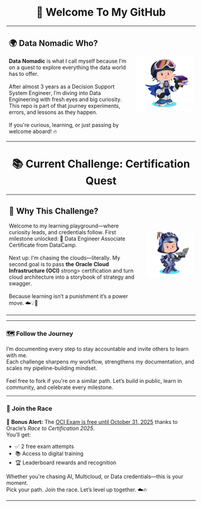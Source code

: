 <div align="center">

  <h1>👋 Welcome To My GitHub</h1>

</div>

<table>
  <tr>
    <td style="vertical-align: top; padding-right: 20px;">
      <h2>🌍 Data Nomadic Who?</h2>
      <p>
        <strong>Data Nomadic</strong> is what I call myself because I’m on a quest to explore everything the data world has to offer.<br/><br/>
        After almost 3 years as a Decision Support System Engineer, I’m diving into Data Engineering with fresh eyes and big curiosity.<br/>
        This repo is part of that journey experiments, errors, and lessons as they happen.<br/><br/>
        If you're curious, learning, or just passing by welcome aboard! 🔥
      </p>
    </td>
    <td>
      <img src="https://github.com/the-data-nomadic/the-data-nomadic/blob/main/p.png" alt="Illustration" width="500"/>
    </td>
  </tr>
</table>

<div align="center">

  <h1>📚 Current Challenge: Certification Quest</h1>

</div>

<table>
  <tr>
    <td style="vertical-align: top; padding-right: 20px;">
      <h2>🚀 Why This Challenge?</h2>
      <p>
        Welcome to my learning playground—where curiosity leads, and credentials follow. First milestone unlocked: 🏅 Data Engineer Associate Certificate from DataCamp.<br/><br/>
        Next up: I’m chasing the clouds—literally. My second goal is to pass <strong> the Oracle Cloud Infrastructure (OCI) </strong>strong> certification and turn cloud architecture into a storybook           of strategy and swagger.<br/><br/>
        Because learning isn’t a punishment it’s a power move. ☁️💡📖
      </p>
    </td>
    <td>
      <img src="https://github.com/the-data-nomadic/the-data-nomadic/blob/main/3.png" alt="Data Nomadic Learning Path" width="650"/>
    </td>
  </tr>
</table>

---
### 🗺️ Follow the Journey

I’m documenting every step to stay accountable and invite others to learn with me.<br/>
Each challenge sharpens my workflow, strengthens my documentation, and scales my pipeline-building mindset.<br/><br/>
Feel free to fork if you're on a similar path. Let’s build in public, learn in community, and celebrate every milestone.

---

### 🏁 Join the Race

🚨 <strong>Bonus Alert:</strong> The <a href="https://education.oracle.com/race-to-certification-2025?path=afterActivation">OCI Exam is free until October 31, 2025</a> thanks to Oracle’s <em>Race to Certification 2025</em>.<br/>
You’ll get:
<ul>
  <li>✅ 2 free exam attempts</li>
  <li>📚 Access to digital training</li>
  <li>🏆 Leaderboard rewards and recognition</li>
</ul>

Whether you're chasing AI, Multicloud, or Data credentials—this is your moment.<br/>
Pick your path. Join the race. Let’s level up together. ☁️🔥

---
